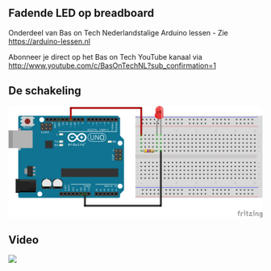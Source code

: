 ## Fadende LED op breadboard
Onderdeel van Bas on Tech Nederlandstalige Arduino lessen - Zie https://arduino-lessen.nl

Abonneer je direct op het Bas on Tech YouTube kanaal via http://www.youtube.com/c/BasOnTechNL?sub_confirmation=1

## De schakeling
![alt text](./fade-led-pwm.png "schakel schema")

## Video
[![](http://img.youtube.com/vi/ii_Pn7fmZME/0.jpg)](https://www.youtube.com/watch?v=ii_Pn7fmZME "Fadende LED op breadboard")